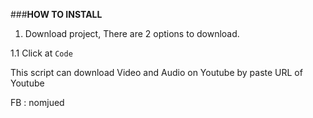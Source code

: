 ###**HOW TO INSTALL**

1) Download project, There are 2 options to download.
 
 1.1
  Click at `Code`
 



This script can download Video and Audio on Youtube by paste URL of Youtube 

FB : nomjued
